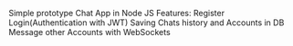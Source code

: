 Simple prototype Chat App in Node JS
Features:
  Register Login(Authentication with JWT)
  Saving Chats history and Accounts in DB
  Message other Accounts with WebSockets
